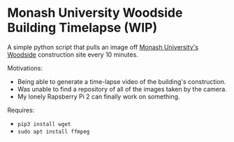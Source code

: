 # Monash University Woodside Building Timelapse (WIP)
A simple python script that pulls an image off [Monash University's Woodside](https://www.monash.edu/it/woodside-building) construction site every 10 minutes.

Motivations: 
* Being able to generate a time-lapse video of the building's construction.
* Was unable to find a repository of all of the images taken by the camera.
* My lonely Rapsberry Pi 2 can finally work on something.

Requires: 
* `pip3 install wget`
* `sudo apt install ffmpeg`



